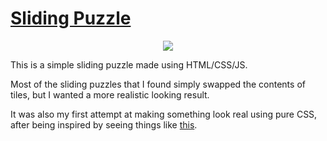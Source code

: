 [Sliding Puzzle](https://www.abefehr.com/slidingpuzzle/)
================

<div style="text-align: center;">
  <img src="https://github.com/abejfehr/slidingpuzzle/raw/gh-pages/screenshot.png">
</div>

This is a simple sliding puzzle made using HTML/CSS/JS.

Most of the sliding puzzles that I found simply swapped the contents of tiles, but I wanted a more realistic looking result.

It was also my first attempt at making something look real using pure CSS, after being inspired by seeing things like [this](http://codepen.io/AntonEssenetial/pen/trlfu).
